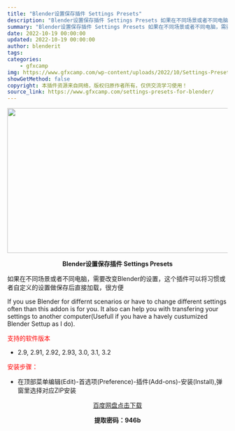 ```yaml
---
title: "Blender设置保存插件 Settings Presets"
description: "Blender设置保存插件 Settings Presets 如果在不同场景或者不同电脑，需要改变Blender的设置，这个插件可以将习惯或者自定义的设置做保存后直接加载，很方便 If you use..."
summary: "Blender设置保存插件 Settings Presets 如果在不同场景或者不同电脑，需要改变Blender的设置，这个插件可以将习惯或者自定义的设置做保存后直接加载，很方便 If you use..."
date: 2022-10-19 00:00:00
updated: 2022-10-19 00:00:00
author: blenderit
tags: 
categories:
    - gfxcamp
img: https://www.gfxcamp.com/wp-content/uploads/2022/10/Settings-Presets.jpg
showGetMethod: false
copyright: 本插件资源来自网络，版权归原作者所有，仅供交流学习使用！
source_link: https://www.gfxcamp.com/settings-presets-for-blender/
---
```

<div><p><img decoding="async" class="aligncenter size-full wp-image-107619" src="https://www.gfxcamp.com/wp-content/uploads/2022/10/Settings-Presets.jpg" data-src="https://www.gfxcamp.com/wp-content/uploads/2022/10/Settings-Presets.jpg" alt="" width="590" height="331" data-srcset="https://www.gfxcamp.com/wp-content/uploads/2022/10/Settings-Presets.jpg 590w, https://www.gfxcamp.com/wp-content/uploads/2022/10/Settings-Presets-150x84.jpg 150w" data-sizes="(max-width: 590px) 100vw, 590px"></p><p style="text-align: center;"><strong>Blender设置保存插件 Settings Presets</strong></p><p>如果在不同场景或者不同电脑，需要改变Blender的设置，这个插件可以将习惯或者自定义的设置做保存后直接加载，很方便</p><p>If you use Blender for differnt scenarios or have to change different settings often than this addon is for you. It also can help you with transfering your settings to another computer(Usefull if you have a havely custumized Blender Settup as I do).</p><p><span style="color: #ff0000;">支持的软件版本</span></p><ul>
<li>2.9, 2.91, 2.92, 2.93, 3.0, 3.1, 3.2</li>
</ul><p><span style="color: #ff0000;">安装步骤：</span></p><ul>
<li>在顶部菜单编辑(Edit)-首选项(Preference)-插件(Add-ons)-安装(Install),弹窗里选择对应ZIP安装</li>
</ul><p style="text-align: center;"><a class="maxbutton-3 maxbutton maxbutton-baidu" target="_blank" rel="noopener" href="https://pan.baidu.com/s/1ES-u_BV5nsY0v2U-0iwnxg?pwd=946b"><span class="mb-text">百度网盘点击下载</span></a></p><p style="text-align: center;"><strong>提取密码：946b</strong></p></div>